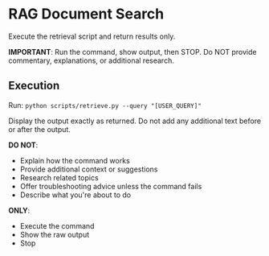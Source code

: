 # RAG Document Search

Execute the retrieval script and return results only.

**IMPORTANT**: Run the command, show output, then STOP. Do NOT provide commentary, explanations, or additional research.

## Execution

Run: `python scripts/retrieve.py --query "[USER_QUERY]"`

Display the output exactly as returned. Do not add any additional text before or after the output.

**DO NOT**:
- Explain how the command works
- Provide additional context or suggestions
- Research related topics
- Offer troubleshooting advice unless the command fails
- Describe what you're about to do

**ONLY**:
- Execute the command
- Show the raw output
- Stop